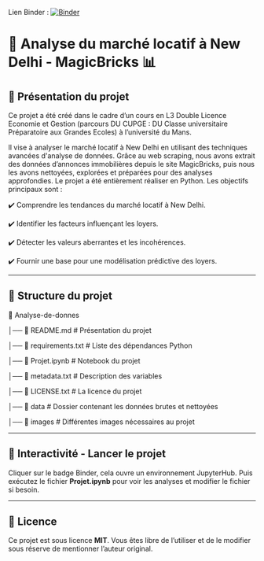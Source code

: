 Lien Binder : 
[![Binder](https://mybinder.org/badge_logo.svg)](https://mybinder.org/v2/gh/Gwezheneg/Analyse-de-donnees/main?filepath=Projet.ipynb)

# 🏡 Analyse du marché locatif à New Delhi - MagicBricks 📊

## 📌 Présentation du projet

Ce projet a été créé dans le cadre d’un cours en L3 Double Licence Economie et Gestion (parcours DU CUPGE : DU Classe universitaire Préparatoire aux Grandes Ecoles) à l’université du Mans.

Il vise à analyser le marché locatif à New Delhi en utilisant des techniques avancées d'analyse de données. Grâce au web scraping, nous avons extrait des données d’annonces immobilières depuis le site MagicBricks, puis nous les avons nettoyées, explorées et préparées pour des analyses approfondies. Le projet a été entièrement réaliser en Python.
Les objectifs principaux sont :

✔️ Comprendre les tendances du marché locatif à New Delhi.

✔️ Identifier les facteurs influençant les loyers.

✔️ Détecter les valeurs aberrantes et les incohérences.

✔️ Fournir une base pour une modélisation prédictive des loyers.

--- 

## 📂 Structure du projet
📁 Analyse-de-donnes

│── 📄 README.md           # Présentation du projet

│── 📄 requirements.txt    # Liste des dépendances Python

│── 📄 Projet.ipynb        # Notebook du projet

│── 📄 metadata.txt        # Description des variables

│── 📄 LICENSE.txt         # La licence du projet

│── 📁 data                # Dossier contenant les données brutes et nettoyées

│── 📁 images              # Différentes images nécessaires au projet

---

## 🚀 Interactivité - Lancer le projet
Cliquer sur le badge Binder, cela ouvre un environnement JupyterHub. Puis exécutez le fichier **Projet.ipynb** pour voir les analyses et modifier le fichier si besoin.

---

## 📜 Licence
Ce projet est sous licence **MIT**. Vous êtes libre de l’utiliser et de le modifier sous réserve de mentionner l’auteur original.
